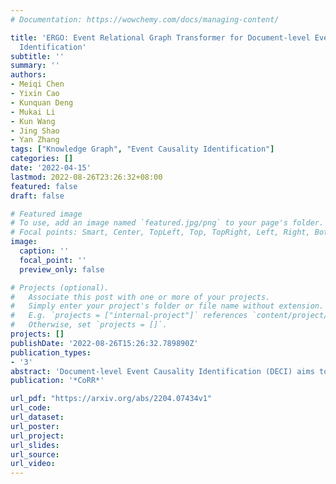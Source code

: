 ```yaml
---
# Documentation: https://wowchemy.com/docs/managing-content/

title: 'ERGO: Event Relational Graph Transformer for Document-level Event Causality
  Identification'
subtitle: ''
summary: ''
authors:
- Meiqi Chen
- Yixin Cao
- Kunquan Deng
- Mukai Li
- Kun Wang
- Jing Shao
- Yan Zhang
tags: ["Knowledge Graph", "Event Causality Identification"]
categories: []
date: '2022-04-15'
lastmod: 2022-08-26T23:26:32+08:00
featured: false
draft: false

# Featured image
# To use, add an image named `featured.jpg/png` to your page's folder.
# Focal points: Smart, Center, TopLeft, Top, TopRight, Left, Right, BottomLeft, Bottom, BottomRight.
image:
  caption: ''
  focal_point: ''
  preview_only: false

# Projects (optional).
#   Associate this post with one or more of your projects.
#   Simply enter your project's folder or file name without extension.
#   E.g. `projects = ["internal-project"]` references `content/project/deep-learning/index.md`.
#   Otherwise, set `projects = []`.
projects: []
publishDate: '2022-08-26T15:26:32.789890Z'
publication_types:
- '3'
abstract: 'Document-level Event Causality Identification (DECI) aims to identify causal relations between event pairs in a document. It poses a great challenge of across-sentence reasoning without clear causal indicators. In this paper, we propose a novel Event Relational Graph TransfOrmer (ERGO) framework for DECI, which improves existing state-of-the-art (SOTA) methods upon two aspects. First, we formulate DECI as a node classification problem by constructing an event relational graph, without the needs of prior knowledge or tools. Second, ERGO seamlessly integrates event-pair relation classification and global inference, which leverages a Relational Graph Transformer (RGT) to capture the potential causal chain. Besides, we introduce edge-building strategies and adaptive focal loss to deal with the massive false positives caused by common spurious correlation. Extensive experiments on two benchmark datasets show that ERGO significantly outperforms previous SOTA methods (13.1% F1 gains on average). We have conducted extensive quantitative analysis and case studies to provide insights for future research directions (Section 4.8).'
publication: '*CoRR*'

url_pdf: "https://arxiv.org/abs/2204.07434v1"
url_code:
url_dataset:
url_poster:
url_project:
url_slides:
url_source:
url_video:
---
```

